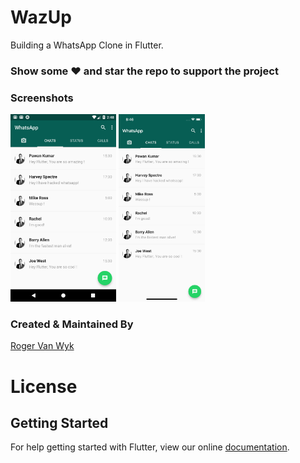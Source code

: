 # WazUp

Building a WhatsApp Clone in Flutter.

### Show some :heart: and star the repo to support the project

### Screenshots

<img src="ss1.png" height="300em" /> <img src="ss2.png" height="300em" />

### Created & Maintained By

[Roger Van Wyk](https://github.com/roger-devhub) 

# License

## Getting Started

For help getting started with Flutter, view our online
[documentation](https://flutter.io/).
